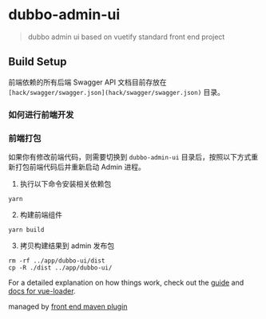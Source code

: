# dubbo-admin-ui

> dubbo admin ui based on vuetify
> standard front end project

## Build Setup

前端依赖的所有后端 Swagger API 文档目前存放在 `[hack/swagger/swagger.json](hack/swagger/swagger.json)` 目录。

### 如何进行前端开发

### 前端打包
如果你有修改前端代码，则需要切换到 `dubbo-admin-ui` 目录后，按照以下方式重新打包前端代码后并重新启动 Admin 进程。

1. 执行以下命令安装相关依赖包
```shell
yarn
```

2. 构建前端组件

```shell
yarn build
```

3. 拷贝构建结果到 admin 发布包

```shell
rm -rf ../app/dubbo-ui/dist
cp -R ./dist ../app/dubbo-ui/
```


For a detailed explanation on how things work, check out the [guide](http://vuejs-templates.github.io/webpack/) and [docs for vue-loader](http://vuejs.github.io/vue-loader).

managed by [front end maven plugin](https://github.com/eirslett/frontend-maven-plugin)

